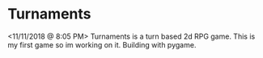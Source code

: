 # Turnaments

<11/11/2018 @ 8:05 PM>
Turnaments is a turn based 2d RPG game. This is my first game so im working on it. Building with pygame.
